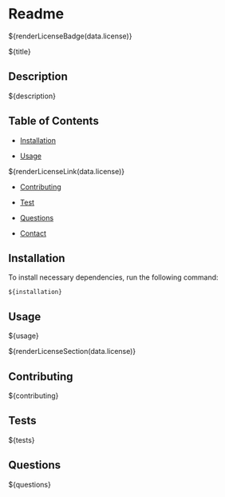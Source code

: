 # Readme

${renderLicenseBadge(data.license)}

${title}

## Description

${description}

## Table of Contents

- [Installation](#installation)

- [Usage](#usage)

${renderLicenseLink(data.license)}

- [Contributing](#contributing)

- [Test](#tests)

- [Questions](#questions)

- [Contact](#contact)

## Installation

To install necessary dependencies, run the following command:

```
${installation}
```

## Usage

${usage}

${renderLicenseSection(data.license)}

## Contributing

${contributing}

## Tests

${tests}

## Questions

${questions}
